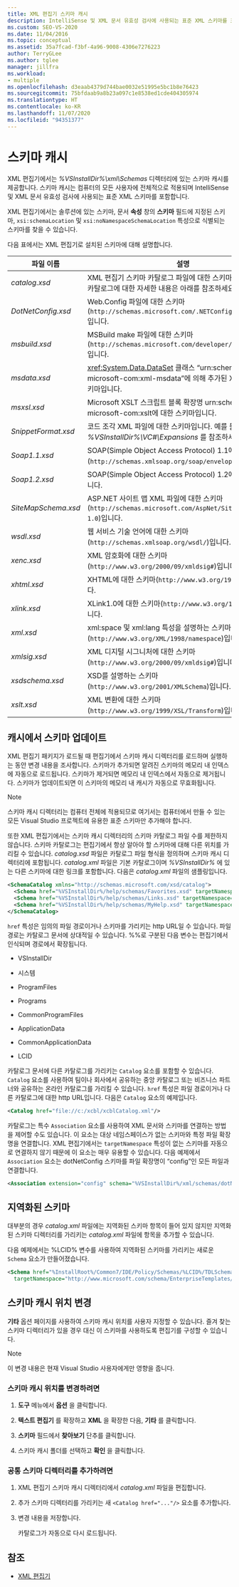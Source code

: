 ```yaml
---
title: XML 편집기 스키마 캐시
description: IntelliSense 및 XML 문서 유효성 검사에 사용되는 표준 XML 스키마를 포함하는 XML 편집기에서 제공하는 스키마 캐시에 대해 알아봅니다.
ms.custom: SEO-VS-2020
ms.date: 11/04/2016
ms.topic: conceptual
ms.assetid: 35a7fcad-f3bf-4a96-9008-4306e7276223
author: TerryGLee
ms.author: tglee
manager: jillfra
ms.workload:
- multiple
ms.openlocfilehash: d3eaab4379d744bae0032e51995e5bc1b8e76423
ms.sourcegitcommit: 75bfdaab9a8b23a097c1e8538ed1cde404305974
ms.translationtype: HT
ms.contentlocale: ko-KR
ms.lasthandoff: 11/07/2020
ms.locfileid: "94351377"
---
```

# <a name="schema-cache"></a>스키마 캐시

XML 편집기에서는 *%VSInstallDir%\xml\Schemas* 디렉터리에 있는 스키마 캐시를 제공합니다. 스키마 캐시는 컴퓨터의 모든 사용자에 전체적으로 적용되며 IntelliSense 및 XML 문서 유효성 검사에 사용되는 표준 XML 스키마를 포함합니다.

XML 편집기에서는 솔루션에 있는 스키마, 문서 **속성** 창의 **스키마** 필드에 지정된 스키마, `xsi:schemaLocation` 및 `xsi:noNamespaceSchemaLocation` 특성으로 식별되는 스키마를 찾을 수 있습니다.

다음 표에서는 XML 편집기로 설치된 스키마에 대해 설명합니다.

| 파일 이름 | 설명 |
|-| - |
| *catalog.xsd* | XML 편집기 스키마 카탈로그 파일에 대한 스키마입니다. 스키마 카탈로그에 대한 자세한 내용은 아래를 참조하세요. |
| *DotNetConfig.xsd* | Web.Config 파일에 대한 스키마(`http://schemas.microsoft.com/.NETConfiguration/v2.0`)입니다. |
| *msbuild.xsd* | MSBuild make 파일에 대한 스키마(`http://schemas.microsoft.com/developer/msbuild/2003`)입니다. |
| *msdata.xsd* | <xref:System.Data.DataSet> 클래스 “urn:schemas-microsoft-com:xml-msdata”에 의해 추가된 XSD 주석의 스키마입니다. |
| *msxsl.xsd* | Microsoft XSLT 스크립트 블록 확장명 urn:schemas-microsoft-com:xslt에 대한 스키마입니다. |
| *SnippetFormat.xsd* | 코드 조각 XML 파일에 대한 스키마입니다. 예를 들어, *%VSInstallDir%\VC#\Expansions* 를 참조하세요. |
| *Soap1.1.xsd* | SOAP(Simple Object Access Protocol) 1.1에 대한 스키마(`http://schemas.xmlsoap.org/soap/envelope/`)입니다. |
| *Soap1.2.xsd* | SOAP(Simple Object Access Protocol) 1.2에 대한 스키마입니다. |
| *SiteMapSchema.xsd* | ASP.NET 사이트 맵 XML 파일에 대한 스키마(`http://schemas.microsoft.com/AspNet/SiteMap-File-1.0`)입니다. |
| *wsdl.xsd* | 웹 서비스 기술 언어에 대한 스키마(`http://schemas.xmlsoap.org/wsdl/`)입니다. |
| *xenc.xsd* | XML 암호화에 대한 스키마(`http://www.w3.org/2000/09/xmldsig#`)입니다. |
| *xhtml.xsd* | XHTML에 대한 스키마(`http://www.w3.org/1999/xhtml`)입니다. |
| *xlink.xsd* | XLink1.0에 대한 스키마(`http://www.w3.org/1999/xlink`)입니다. |
| *xml.xsd* | xml:space 및 xml:lang 특성을 설명하는 스키마(`http://www.w3.org/XML/1998/namespace`)입니다. |
| *xmlsig.xsd* | XML 디지털 시그니처에 대한 스키마(`http://www.w3.org/2000/09/xmldsig#`)입니다. |
| *xsdschema.xsd* | XSD를 설명하는 스키마(`http://www.w3.org/2001/XMLSchema`)입니다. |
| *xslt.xsd* | XML 변환에 대한 스키마(`http://www.w3.org/1999/XSL/Transform`)입니다. |

## <a name="update-schemas-in-the-cache"></a>캐시에서 스키마 업데이트

XML 편집기 패키지가 로드될 때 편집기에서 스키마 캐시 디렉터리를 로드하며 실행하는 동안 변경 내용을 조사합니다. 스키마가 추가되면 알려진 스키마의 메모리 내 인덱스에 자동으로 로드됩니다. 스키마가 제거되면 메모리 내 인덱스에서 자동으로 제거됩니다. 스키마가 업데이트되면 이 스키마의 메모리 내 캐시가 자동으로 무효화됩니다.

> [!NOTE]
> 스키마 캐시 디렉터리는 컴퓨터 전체에 적용되므로 여기서는 컴퓨터에서 만들 수 있는 모든 Visual Studio 프로젝트에 유용한 표준 스키마만 추가해야 합니다.

또한 XML 편집기에서는 스키마 캐시 디렉터리의 스키마 카탈로그 파일 수를 제한하지 않습니다. 스키마 카탈로그는 편집기에서 항상 알아야 할 스키마에 대해 다른 위치를 가리킬 수 있습니다. *catalog.xsd* 파일은 카탈로그 파일 형식을 정의하며 스키마 캐시 디렉터리에 포함됩니다. *catalog.xml* 파일은 기본 카탈로그이며 *%VSInstallDir%* 에 있는 다른 스키마에 대한 링크를 포함합니다. 다음은 *catalog.xml* 파일의 샘플링입니다.

```xml
<SchemaCatalog xmlns="http://schemas.microsoft.com/xsd/catalog">
  <Schema href="%VSInstallDir%/help/schemas/Favorites.xsd" targetNamespace="urn:Favorites-Schema"/>
  <Schema href="%VSInstallDir%/help/schemas/Links.xsd" targetNamespace="urn:Links-Schema"/>
  <Schema href="%VSInstallDir%/help/schemas/MyHelp.xsd" targetNamespace="urn:VSHelp-Schema"/>
</SchemaCatalog>
```

`href` 특성은 임의의 파일 경로이거나 스키마를 가리키는 http URL일 수 있습니다. 파일 경로는 카탈로그 문서에 상대적일 수 있습니다. %%로 구분된 다음 변수는 편집기에서 인식되며 경로에서 확장됩니다.

- VSInstallDir

- 시스템

- ProgramFiles

- Programs

- CommonProgramFiles

- ApplicationData

- CommonApplicationData

- LCID

카탈로그 문서에 다른 카탈로그를 가리키는 `Catalog` 요소를 포함할 수 있습니다. `Catalog` 요소를 사용하여 팀이나 회사에서 공유하는 중앙 카탈로그 또는 비즈니스 파트너와 공유하는 온라인 카탈로그를 가리킬 수 있습니다. `href` 특성은 파일 경로이거나 다른 카탈로그에 대한 http URL입니다. 다음은 `Catalog` 요소의 예제입니다.

```xml
<Catalog href="file://c:/xcbl/xcblCatalog.xml"/>
```

카탈로그는 특수 `Association` 요소를 사용하여 XML 문서와 스키마를 연결하는 방법을 제어할 수도 있습니다. 이 요소는 대상 네임스페이스가 없는 스키마와 특정 파일 확장명을 연결합니다. XML 편집기에서는 `targetNamespace` 특성이 없는 스키마를 자동으로 연결하지 않기 때문에 이 요소는 매우 유용할 수 있습니다. 다음 예제에서 `Association` 요소는 dotNetConfig 스키마를 파일 확장명이 “config”인 모든 파일과 연결합니다.

```xml
<Association extension="config" schema="%VSInstallDir%/xml/schemas/dotNetConfig.xsd"/>
```

## <a name="localized-schemas"></a>지역화된 스키마

대부분의 경우 *catalog.xml* 파일에는 지역화된 스키마 항목이 들어 있지 않지만 지역화된 스키마 디렉터리를 가리키는 *catalog.xml* 파일에 항목을 추가할 수 있습니다.

다음 예제에서는 %LCID% 변수를 사용하여 지역화된 스키마를 가리키는 새로운 `Schema` 요소가 만들어졌습니다.

```xml
<Schema href="%InstallRoot%/Common7/IDE/Policy/Schemas/%LCID%/TDLSchema.xsd"
  targetNamespace="http://www.microsoft.com/schema/EnterpriseTemplates/TDLSchema"/>
```

## <a name="change-the-location-of-the-schema-cache"></a>스키마 캐시 위치 변경

**기타** 옵션 페이지를 사용하여 스키마 캐시 위치를 사용자 지정할 수 있습니다. 즐겨 찾는 스키마 디렉터리가 있을 경우 대신 이 스키마를 사용하도록 편집기를 구성할 수 있습니다.

> [!NOTE]
> 이 변경 내용은 현재 Visual Studio 사용자에게만 영향을 줍니다.

### <a name="to-change-the-schema-cache-location"></a>스키마 캐시 위치를 변경하려면

1. **도구** 메뉴에서 **옵션** 을 클릭합니다.

2. **텍스트 편집기** 를 확장하고 **XML** 을 확장한 다음, **기타** 를 클릭합니다.

3. **스키마** 필드에서 **찾아보기** 단추를 클릭합니다.

4. 스키마 캐시 폴더를 선택하고 **확인** 을 클릭합니다.

### <a name="to-add-another-directory-of-common-schemas"></a>공통 스키마 디렉터리를 추가하려면

1. XML 편집기 스키마 캐시 디렉터리에서 *catalog.xml* 파일을 편집합니다.

2. 추가 스키마 디렉터리를 가리키는 새 `<Catalog href="..."/>` 요소를 추가합니다.

3. 변경 내용을 저장합니다.

   카탈로그가 자동으로 다시 로드됩니다.

## <a name="see-also"></a>참조

- [XML 편집기](../xml-tools/xml-editor.md)
